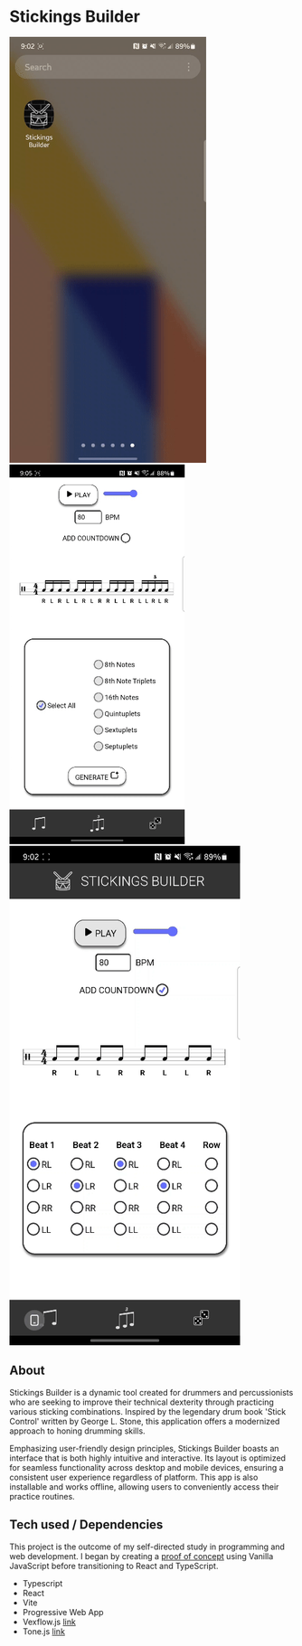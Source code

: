 # Stickings Builder

![gif1](documentation/gifs/StickingsBuilderDemoPhoneIcon.gif)
![gif2](documentation/gifs/StickingsBuilderDemoRandom.gif)
![gif3](documentation/gifs/StickingsBuilderDemoPhoneLandscape.gif)

## About

Stickings Builder is a dynamic tool created for drummers and percussionists who are seeking to improve their technical dexterity through practicing various sticking combinations. Inspired by the legendary drum book 'Stick Control' written by George L. Stone, this application offers a modernized approach to honing drumming skills.

Emphasizing user-friendly design principles, Stickings Builder boasts an interface that is both highly intuitive and interactive. Its layout is optimized for seamless functionality across desktop and mobile devices, ensuring a consistent user experience regardless of platform. This app is also installable and works offline, allowing users to conveniently access their practice routines.

## Tech used / Dependencies

This project is the outcome of my self-directed study in programming and web development. I began by creating a [proof of concept](https://github.com/rokelina/stickings-app) using Vanilla JavaScript before transitioning to React and TypeScript.

- Typescript
- React
- Vite
- Progressive Web App
- Vexflow.js [link](https://github.com/0xfe/vexflow)
- Tone.js [link](https://github.com/Tonejs/Tone.js)
